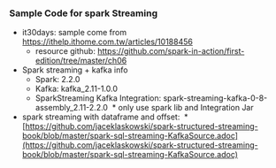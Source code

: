 ### Sample Code for spark Streaming
* it30days: sample come from https://ithelp.ithome.com.tw/articles/10188456
  * resource github: https://github.com/spark-in-action/first-edition/tree/master/ch06
* Spark streaming + kafka info  
  * Spark: 2.2.0
  * Kafka: kafka_2.11-1.0.0
  * SparkStreaming Kafka Integration: spark-streaming-kafka-0-8-assembly_2.11-2.2.0
  * only use spark lib and Integration Jar
* spark streaming with dataframe and offset:
  * [https://github.com/jaceklaskowski/spark-structured-streaming-book/blob/master/spark-sql-streaming-KafkaSource.adoc](https://github.com/jaceklaskowski/spark-structured-streaming-book/blob/master/spark-sql-streaming-KafkaSource.adoc)
